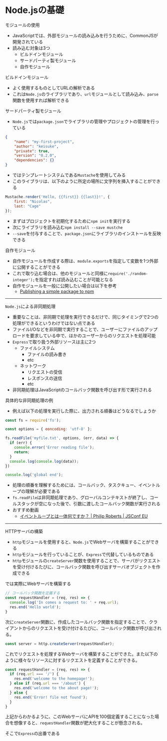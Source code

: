 # Node.jsの基礎

モジュールの使用

- JavaScriptでは、外部モジュールの読み込みを行うために、CommonJSが開発されている
- 読み込む対象は3つ
  - ビルドインモジュール
  - サードパーティ製モジュール
  - 自作モジュール

ビルドインモジュール

- よく使用するものとしてURLの解析である
- これは`Node.js`のライブラリであり、`url`モジュールとして読み込み、`parse`関数を使用すれば解析できる

サードパーティ製モジュール

- `Node.js`では`package.json`でライブラリの管理やプロジェクトの管理を行っている

```json
{
    "name": "my-first-project",
    "author": "keisuke",
    "private": true,
    "version": "0.2.0",
    "dependencies": {}
}
```

- ではテンプレートシステムである`Mustache`を使用してみる
- このライブラリは、以下のように所定の場所に文字列を挿入することができる

```js
Mustache.render('Hello, {{first}} {{last}}!', {
    first: "Nicolas",
    last: "Cage"
});
```

- まずはプロジェクトを初期化するために`npm init`を実行する
- 次にライブラリを読み込む`npm install --save mustche`
- `--save`を付与することで、`package.json`にライブラリのインストールを反映できる

自作モジュール

- 自作モジュールを作成する際は、`module.exports`を指定して変数を1つ外部に公開することができる
- これで取り込む場合は、他のモジュールと同様に`require('./random-integer');`を指定すれば読み込むことが可能となる
- 自作モジュールを一般に公開したい場合は以下を参考
  - [Publishing a simple package to npm](http://evanhahn.com/make-an-npm-baby/)

---

`Node.js`による非同期処理

- 重要なことは、非同期で処理を実行できるだけで、同じタイミングで2つの処理ができるというわけではない点である
- ファイルI/Oなどを非同期で実行することで、ユーザーにファイルのアップロードを要求している中で、ほかのユーザーからのリクエストを処理可能
- `Express`で取り扱う外部リソースは主に2つ
  - ファイルシステム
    - ファイルの読み書き
    - etc
  - ネットワーク
    - リクエストの受信
    - レスポンスの送信
    - etc
- 非同期処理はJavaScriptのコールバック関数を呼び出す形で実行される

具体的な非同期処理の例

- 例えば以下の処理を実行した際に、出力される順番はどうなるでしょうか

```js
const fs = require('fs');

const options = { eoncoding: 'utf-8' };

fs.readFile('myfile.txt', options, (err, data) => {
  if (err) {
    console.error('Error reading file');
    return;
  }
  console.log(console.log(data));
})

console.log('global end');
```

- 処理の順番を理解するためには、コールバック、タスクキュー、イベントループの理解が必要である
- `fs.readFile`は非同期処理であり、グローバルコンテキストが終了し、コールスタックが空になった後で、引数に渡したコールバック関数が実行される
- おすすめ動画
  - [イベントループとは一体何ですか？ | Philip Roberts | JSConf EU](https://www.youtube.com/watch?v=8aGhZQkoFbQ)

---

HTTPサーバの構築

- `http`モジュールを使用すると、`Node.js`でWebサーバを構築することができる
- `http`モジュールを行っていることが、`Express`で代替しているものである
- `http`モジュールの`createServer`関数を使用することで、サーバがリクエストを受け付けるたびに、コールバック関数を呼び出すサーバオブジェクトを作成できる

では実際にWebサーバを構築する

```js
// コールバック関数を定義する
const requestHandler = (req, res) => {
  console.log('In comes a request to: ' + req.url);
  res.end('Hello world');
}
```

次に`createServer`関数に、作成したコールバック関数を指定することで、クライアントからのリクエストを受け付けるたびに、コールバック関数が呼び出される。

```js
const server = http.createServer(requestHandler);
```

これでリクエストを処理するWebサーバを構築することができた。また以下のように様々なリソースに対するリクエストを定義することができる。

```js
const requestHandler = (req, res) => {
  if (req.url === '/') {
    res.end('welcome to the homepage!');
  } else if (req.url === '/about') {
    res.end('welcome to the about page!');
  } else {
    res.end('Error! file not found');
  }
}
```

上記からわかるように、このWebサーバにAPIを100個定義することになった場合を想像すると、`requestHandler`関数が肥大化することが懸念される。

そこで`Express`の出番である
